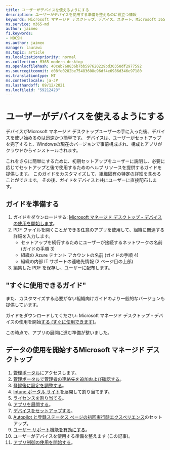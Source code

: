 ```yaml
---
title: ユーザーがデバイスを使えるようにする
description: ユーザーがデバイスを使用する準備を整えるのに役立つ情報
keywords: Microsoft マネージド デスクトップ、デバイス、スタート、Microsoft 365
ms.service: m365-md
author: jaimeo
f1.keywords:
- NOCSH
ms.author: jaimeo
manager: laurawi
ms.topic: article
ms.localizationpriority: normal
ms.collection: M365-modern-desktop
ms.openlocfilehash: 40ceb768836b7bb597620229bd30358df2977592
ms.sourcegitcommit: d08fe0282be75483608e96df4e6986d346e97180
ms.translationtype: MT
ms.contentlocale: ja-JP
ms.lasthandoff: 09/12/2021
ms.locfileid: "59212423"
---
```

# <a name="get-your-users-ready-to-use-devices"></a>ユーザーがデバイスを使えるようにする

デバイスがMicrosoft マネージド デスクトップユーザーの手に入った後、デバイスを使い始めるのは迅速かつ簡単です。 デバイスは、ユーザーがセットアップを完了すると、Windowsの現在のバージョンで事前構成され、構成とアプリがクラウドからインストールされます。 
 
これをさらに簡単にするために、初期セットアップをユーザーに説明し、必要に応じてセットアップと後で使用するためのヘルプ リソースを提供するガイドを提供します。 このガイドをカスタマイズして、組織固有の特定の詳細を含めることができます。 その後、ガイドをデバイスと共にユーザーに直接配布します。 

## <a name="to-prepare-the-guide"></a>ガイドを準備する

1. ガイドをダウンロードする: [Microsoft マネージド デスクトップ - デバイスの使用を開始します](https://github.com/MicrosoftDocs/microsoft-365-docs/raw/public/microsoft-365/managed-desktop/get-started/downloads/microsoft-managed-desktop-user-guide-no-help-custom-v2.pdf)。
2. PDF ファイルを開くことができる任意のアプリを使用して、組織に関連する詳細を入力します。
    - セットアップを続行するためにユーザーが接続するネットワークの名前 (ガイドの手順 3)
    - 組織の Azure テナント アカウントの名前 (ガイドの手順 4)
    - 組織の内部 IT サポートの連絡先情報 (2 ページ目の上部)
3. 編集した PDF を保存し、ユーザーに配布します。 

## <a name="ready-to-use-guide"></a>"すぐに使用できるガイド"

また、カスタマイズする必要がない組織向けガイドのより一般的なバージョンも提供しています。

ガイドをダウンロードしてください: Microsoft マネージド デスクトップ - デバイスの使用を開始[する (すぐに使用できます)](https://github.com/MicrosoftDocs/microsoft-365-docs/raw/public/microsoft-365/managed-desktop/get-started/downloads/microsoft-managed-desktop-user-guide-no-help-v2.pdf)。

この時点で、アプリの展開に進む準備が整いました。


## <a name="steps-to-get-started-with-microsoft-managed-desktop"></a>データの使用を開始するMicrosoft マネージド デスクトップ

1. [管理ポータル](access-admin-portal.md)にアクセスします。
1. [管理ポータルで管理者の連絡先を追加および確認する](add-admin-contacts.md)。
1. [登録後に設定を調整する](conditional-access.md)。
1. [Intune ポータル サイト](company-portal.md)を展開して割り当てます。
1. [ライセンスを割り当てる](assign-licenses.md)。
1. [アプリを展開する](deploy-apps.md)。
1. [デバイスをセットアップする](set-up-devices.md)。
1. [Autopilot と登録ステータス ページの初回実行時エクスペリエンス](esp-first-run.md)のセットアップ。
1. [ユーザー サポート機能を有効にする](enable-support.md)。
1. ユーザーがデバイスを使用する準備を整えます (この記事)。
1. [アプリ制御の使用を開始する](get-started-app-control.md)。